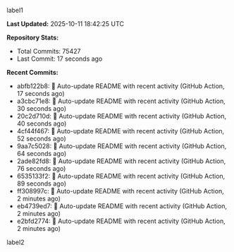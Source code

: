 
label1 
<!-- ACTIVITY_START -->
**Last Updated:** 2025-10-11 18:42:25 UTC

**Repository Stats:**
- Total Commits: 75427
- Last Commit: 17 seconds ago

**Recent Commits:**
- abfb122b8: 🤖 Auto-update README with recent activity (GitHub Action, 17 seconds ago)
- a3cbc71e8: 🤖 Auto-update README with recent activity (GitHub Action, 30 seconds ago)
- 20c2d710d: 🤖 Auto-update README with recent activity (GitHub Action, 40 seconds ago)
- 4cf44f467: 🤖 Auto-update README with recent activity (GitHub Action, 52 seconds ago)
- 9aa7c5028: 🤖 Auto-update README with recent activity (GitHub Action, 64 seconds ago)
- 2ade82fd8: 🤖 Auto-update README with recent activity (GitHub Action, 76 seconds ago)
- 6535133f2: 🤖 Auto-update README with recent activity (GitHub Action, 89 seconds ago)
- ff308997c: 🤖 Auto-update README with recent activity (GitHub Action, 2 minutes ago)
- eb4739ed7: 🤖 Auto-update README with recent activity (GitHub Action, 2 minutes ago)
- e2bfd2774: 🤖 Auto-update README with recent activity (GitHub Action, 2 minutes ago)
<!-- ACTIVITY_END -->

label2
